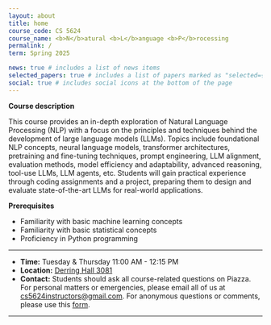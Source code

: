 ```yaml
---
layout: about
title: home
course_code: CS 5624
course_name: <b>N</b>atural <b>L</b>anguage <b>P</b>rocessing
permalink: /
term: Spring 2025

news: true # includes a list of news items
selected_papers: true # includes a list of papers marked as "selected={true}"
social: true # includes social icons at the bottom of the page
---
```


<b>Course description</b>

This course provides an in-depth exploration of Natural Language Processing (NLP) with a focus on the principles and techniques behind the development of large language models (LLMs). Topics include foundational NLP concepts, neural language models, transformer architectures, pretraining and fine-tuning techniques, prompt engineering, LLM alignment, evaluation methods, model efficiency and adaptability, advanced reasoning, tool-use LLMs, LLM agents, etc. Students will gain practical experience through coding assignments and a project, preparing them to design and evaluate state-of-the-art LLMs for real-world applications.

<b>Prerequisites</b>
- Familiarity with basic machine learning concepts
- Familiarity with basic statistical concepts
- Proficiency in Python programming

***

- **Time:** Tuesday & Thursday 11:00 AM - 12:15 PM
- **Location:** [Derring Hall 3081](https://www.google.com/maps/place/926+W+Campus+Dr,+Blacksburg,+VA+24060/@37.2289672,-80.4257144,16z/)
- **Contact:** Students should ask all course-related questions on Piazza. For personal matters or emergencies, please email all of us at <a href="mailto:cs5624instructors@gmail.com" target="_blank">cs5624instructors@gmail.com</a>. For anonymous questions or comments, please use this [form](https://docs.google.com/forms/d/e/1FAIpQLScTCJ3gYxzwTKibldfJ5mQAumFU0AGQSqJfBFW9x0mTRJSETQ/viewform?usp=dialog).

***

